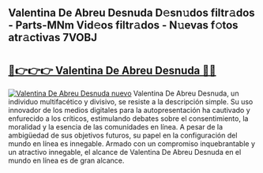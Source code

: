 ## Valentina De Abreu Desnuda D𝚎sn𝚞dos filtr𝚊dos - Parts-MNm Vid𝚎os filtr𝚊dos - N𝚞evas f𝚘tos atr𝚊ctivas 7VOBJ

# <h2><a href="http://mb6cnou.tromn.icu/?c=Valentina+De+Abreu+Desnuda">🔗👉👉👉 Valentina De Abreu Desnuda 🔗🔗</a></h2>

[![Valentina De Abreu Desnuda nuevo](https://i.imgur.com/pEAQMta.gif)](http://mb6cnou.tromn.icu/?c=Valentina+De+Abreu+Desnuda)
Valentina De Abreu Desnuda, un individuo multifacético y divisivo, se resiste a la descripción simple. Su uso innovador de los medios digitales para la autopresentación ha cautivado y enfurecido a los críticos, estimulando debates sobre el consentimiento, la moralidad y la esencia de las comunidades en línea. A pesar de la ambigüedad de sus objetivos futuros, su papel en la configuración del mundo en línea es innegable. Armado con un compromiso inquebrantable y un atractivo innegable, el alcance de Valentina De Abreu Desnuda en el mundo en línea es de gran alcance.
